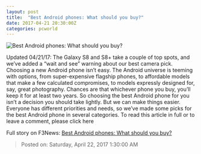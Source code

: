 ```yaml
---
layout: post
title:  "Best Android phones: What should you buy?"
date: 2017-04-21 20:30:00Z
categories: pcworld
---
```


![Best Android phones: What should you buy?](http://images.techhive.com/images/article/2016/09/gb-android-phone-hub-1200x675-100682238-large.3x2.jpg)

Updated 04/21/17: The Galaxy S8 and S8+ take a couple of top spots, and we’ve added a “wait and see” warning about our best camera pick. Choosing a new Android phone isn’t easy. The Android universe is teeming with options, from super-expensive flagship phones, to affordable models that make a few calculated compromises, to models expressly designed for, say, great photography. Chances are that whichever phone you buy, you’ll keep it for at least two years. So choosing the best Android phone for you isn’t a decision you should take lightly. But we can make things easier. Everyone has different priorities and needs, so we’ve made some picks for the best Android phone in several categories. To read this article in full or to leave a comment, please click here


Full story on F3News: [Best Android phones: What should you buy?](http://www.f3nws.com/n/W4QKXC)

> Posted on: Saturday, April 22, 2017 1:30:00 AM
